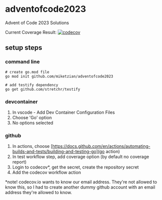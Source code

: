 # adventofcode2023
Advent of Code 2023 Solutions

Current Coverage Result: [![codecov](https://codecov.io/gh/sfmiked/adventofcode2023/graph/badge.svg?token=63MRY6V67B)](https://codecov.io/gh/sfmiked/adventofcode2023)

## setup steps

### command line
```
# create go.mod file
go mod init github.com/miketzian/adventofcode2023

# add testify dependency
go get github.com/stretchr/testify
```

### devcontainer

1. In vscode - Add Dev Container Configuration Files
2. Choose 'Go' option
3. No options selected

### github 

1. In actions, choose [https://docs.github.com/en/actions/automating-builds-and-tests/building-and-testing-go](go action)
2. In test workflow step, add coverage option (by default no coverage report)
3. Login to codecov*, get the secret, create the repository secret
4. Add the codecov workflow action

*note! codecov.io wants to know our email address. They're not allowed to know this, so I had to create another dummy github account with an email address they're allowed to know. 